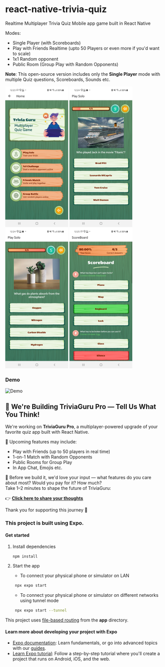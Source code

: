 # react-native-trivia-quiz

Realtime Multiplayer Trivia Quiz Mobile app game built in React Native

Modes: 

- Single Player (with Scoreboards)
- Play with Friends Realtime (upto 50 Players or even more if you'd want to scale)
- 1x1 Random opponent 
- Public Room (Group Play with Random Opponents)

**Note**: This open-source version includes only the **Single Player** mode with multiple Quiz questions, Scoreboards, Sounds etc.

<img src="app-screenshots/App01.jpg" alt="Logo" width="200"/> <img src="app-screenshots/App02.jpg" alt="Logo" width="200"/> <img src="app-screenshots/App03.jpg" alt="Logo" width="200"/> <img src="app-screenshots/App04.jpg" alt="Logo" width="200"/>

### Demo
<img src="app-screenshots/ScreenRecording.gif" alt="Demo" width="300" height="auto"/>



## 🚀 We're Building TriviaGuru Pro — Tell Us What You Think!

We're working on **TriviaGuru Pro**, a multiplayer-powered upgrade of your favorite quiz app built with React Native.

🧠 Upcoming features may include:
- Play with Friends (up to 50 players in real time)
- 1-on-1 Match with Random Opponents
- Public Rooms for Group Play
- In App Chat, Emojis etc. 

🎯 Before we build it, we'd love your input — what features do you care about most? Would you pay for it? How much?  
Take 1–2 minutes to shape the future of TriviaGuru:

<p>
  👉 <a href="https://docs.google.com/forms/d/e/1FAIpQLSc0F-tWJluNPx0S-zOxrrpLVEphwAq-OVIq6ut0_BZ_Av2k9g/viewform?usp=header"><u><strong>Click here to share your thoughts</strong></u></a>
</p>

Thank you for supporting this journey 💛

### This project is built using Expo. 


#### Get started

1. Install dependencies

   ```bash
   npm install
   ```

2. Start the app
   
   - To connect your physical phone or simulator on LAN
   ```bash
    npx expo start
   ```

   - To connect your physical phone or simulator on different networks using tunnel mode
   
   ```bash
    npx expo start --tunnel
   ```

This project uses [file-based routing](https://docs.expo.dev/router/introduction) from the **app** directory.


#### Learn more about developing your project with Expo

- [Expo documentation](https://docs.expo.dev/): Learn fundamentals, or go into advanced topics with our [guides](https://docs.expo.dev/guides).
- [Learn Expo tutorial](https://docs.expo.dev/tutorial/introduction/): Follow a step-by-step tutorial where you'll create a project that runs on Android, iOS, and the web.
